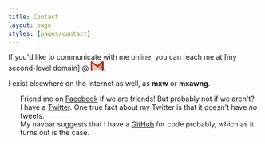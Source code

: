```yaml
---
title: Contact
layout: page
styles: [pages/contact]
---
```


If you'd like to communicate with me online, you can reach me at \[my
second-level domain\] @ <img id="gmail-icon" src="/img/icons/gmail.png"/>.

I exist elsewhere on the Internet as well, as __mxw__ or __mxawng__.

<ul style="list-style-type: none">
<li class="li-icon facebook">
  Friend me on <a href="https://www.facebook.com/mxw">Facebook</a> if we are
  friends!  But probably not if we aren't?
</li>
<li class="li-icon twitter">
  I have a <a href="https://twitter.com/mxawng">Twitter</a>.  One true fact
  about my Twitter is that it doesn't have <i>no</i> tweets.
</li>
<li class="li-icon github">
  My navbar suggests that I have a <a href="https://github.com/mxw">GitHub</a>
  for code probably, which as it turns out is the case.
</li>
</ul>
